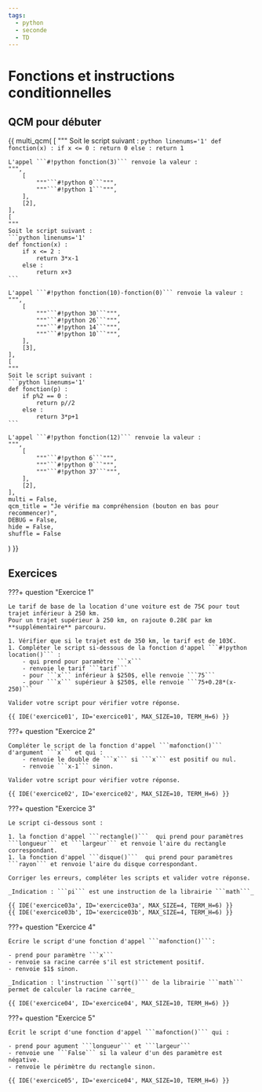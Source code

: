 ```yaml
---
tags:
  - python
  - seconde
  - TD
--- 
```

# Fonctions et instructions conditionnelles

## QCM pour débuter 

{{ multi_qcm(
    [
    """ 
	Soit le script suivant :
	```python linenums='1'
	def fonction(x) :
		if x <= 0 :
			return 0
		else :
			return 1 
	```
	
	L'appel ```#!python fonction(3)``` renvoie la valeur :
    """,
        [
            """```#!python 0```""",
            """```#!python 1```""", 
        ],
        [2],
    ], 
	[
    """ 
	Soit le script suivant :
	```python linenums='1'
	def fonction(x) :
		if x <= 2 :
			return 3*x-1
		else :
			return x+3 
	```
	
	L'appel ```#!python fonction(10)-fonction(0)``` renvoie la valeur :
    """,
        [
            """```#!python 30```""",
            """```#!python 26```""",
            """```#!python 14```""", 
            """```#!python 10```""", 
        ],
        [3],
    ],
	[
    """ 
	Soit le script suivant :
	```python linenums='1'
	def fonction(p) :
		if p%2 == 0 :
			return p//2
		else :
			return 3*p+1
	```
	
	L'appel ```#!python fonction(12)``` renvoie la valeur :
    """,
        [
            """```#!python 6```""",
            """```#!python 0```""", 
            """```#!python 37```""", 
        ],
        [2],
    ],
    multi = False,
    qcm_title = "Je vérifie ma compréhension (bouton en bas pour recommencer)",
    DEBUG = False,
	hide = False,
    shuffle = False
) }}

## Exercices 


???+ question "Exercice 1" 
	  
	Le tarif de base de la location d'une voiture est de 75€ pour tout trajet inférieur à 250 km.  
	Pour un trajet supérieur à 250 km, on rajoute 0.28€ par km **supplémentaire** parcouru.
	
	1. Vérifier que si le trajet est de 350 km, le tarif est de 103€.
	1. Compléter le script si-dessous de la fonction d'appel ```#!python location()``` :
		- qui prend pour paramètre ```x```
		- renvoie le tarif ```tarif```
		- pour ```x``` inférieur à $250$, elle renvoie ```75```
		- pour ```x``` supérieur à $250$, elle renvoie ```75+0.28*(x-250)```
		
	Valider votre script pour vérifier votre réponse.
	
    {{ IDE('exercice01', ID='exercice01', MAX_SIZE=10, TERM_H=6) }}
 	
???+ question "Exercice 2" 
	  
	Compléter le script de la fonction d'appel ```mafonction()``` d'argument ```x``` et qui : 
		- renvoie le double de ```x``` si ```x``` est positif ou nul.
		- renvoie ```x-1``` sinon.
		
	Valider votre script pour vérifier votre réponse.
	
    {{ IDE('exercice02', ID='exercice02', MAX_SIZE=10, TERM_H=6) }}

???+ question "Exercice 3" 
	
	Le script ci-dessous sont :
	
	1. la fonction d'appel ```rectangle()```  qui prend pour paramètres ```longueur``` et ```largeur``` et renvoie l'aire du rectangle correspondant.   
	1. la fonction d'appel ```disque()```  qui prend pour paramètres ```rayon``` et renvoie l'aire du disque correspondant.  
	
	Corriger les erreurs, compléter les scripts et valider votre réponse.
	
	_Indication : ```pi``` est une instruction de la librairie ```math```_
	
    {{ IDE('exercice03a', ID='exercice03a', MAX_SIZE=4, TERM_H=6) }} 
    {{ IDE('exercice03b', ID='exercice03b', MAX_SIZE=4, TERM_H=6) }}


???+ question "Exercice 4" 	
	
	Écrire le script d'une fonction d'appel ```mafonction()```:
	
	- prend pour paramètre ```x```
	- renvoie sa racine carrée s'il est strictement positif.
	- renvoie $1$ sinon. 
	
	_Indication : l'instruction ```sqrt()``` de la librairie ```math``` permet de calculer la racine carrée_
	
    {{ IDE('exercice04', ID='exercice04', MAX_SIZE=10, TERM_H=6) }} 
	

???+ question "Exercice 5" 	

	Écrit le script d'une fonction d'appel ```mafonction()``` qui : 
	
	- prend pour agument ```longueur``` et ```largeur```
	- renvoie une ```False``` si la valeur d'un des paramètre est négative.
	- renvoie le périmètre du rectangle sinon.
	
    {{ IDE('exercice05', ID='exercice04', MAX_SIZE=10, TERM_H=6) }} 
	